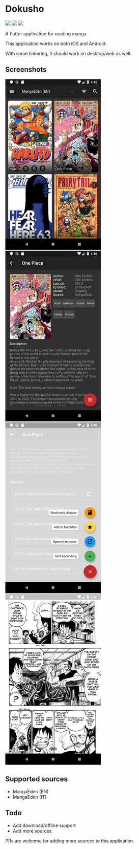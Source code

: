 # Dokusho

![](https://img.shields.io/github/license/mashape/apistatus.svg)
[![](https://img.shields.io/badge/donate-patreon-orange.svg)](https://www.patreon.com/bePatron?c=954360)
[![](https://img.shields.io/badge/donate-paypal-blue.svg)](https://paypal.me/TSedlar)

A flutter application for reading manga


This application works on both iOS and Android.

With some tinkering, it should work on desktop/web as well.


## Screenshots

<img src="wiki/home.png" width="300" />
<img src="wiki/manga_top.png" width="300" />
<img src="wiki/manga_dial.png" width="300" />
<img src="wiki/reader.png" width="300" />

## Supported sources
- MangaEden (EN)
- MangaEden (IT)

## Todo
- Add download/offline support
- Add more sources

PRs are welcome for adding more sources to this application.
